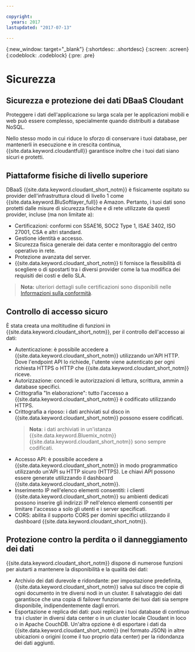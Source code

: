 ```yaml
---

copyright:
  years: 2017
lastupdated: "2017-07-13"

---
```


{:new_window: target="_blank"}
{:shortdesc: .shortdesc}
{:screen: .screen}
{:codeblock: .codeblock}
{:pre: .pre}

<!-- Acrolinx: 2017-04-28 -->

# Sicurezza

## Sicurezza e protezione dei dati DBaaS Cloudant

Proteggere i dati dell'applicazione su larga scala per le applicazioni mobili e web può essere complesso,
specialmente quando distribuiti a database NoSQL.

Nello stesso modo in cui riduce lo sforzo di conservare i tuoi database,
per mantenerli in esecuzione e in crescita continua,
{{site.data.keyword.cloudantfull}} garantisce inoltre che i tuoi dati siano sicuri e protetti.

## Piattaforme fisiche di livello superiore

DBaaS {{site.data.keyword.cloudant_short_notm}} è
fisicamente ospitato su provider dell'infrastruttura cloud di livello 1 come
{{site.data.keyword.BluSoftlayer_full}} e Amazon.
Pertanto,
i tuoi dati sono protetti dalle misure di sicurezza fisiche e di rete utilizzate da questi provider,
incluse (ma non limitate a):

- Certificazioni: conformi con SSAE16, SOC2 Type 1, ISAE 3402, ISO 27001, CSA e altri standard.
- Gestione identità e accesso.
- Sicurezza fisica generale dei data center e monitoraggio del centro operativo in rete.
- Protezione avanzata del server.
- {{site.data.keyword.cloudant_short_notm}} ti fornisce la flessibilità di scegliere
  o di spostarti tra i diversi provider
  come la tua modifica dei requisiti dei costi e dello SLA.

> **Nota:** ulteriori dettagli sulle certificazioni sono disponibili nelle [Informazioni sulla conformità](compliance.html).

## Controllo di accesso sicuro

È stata creata una moltitudine di funzioni in
{{site.data.keyword.cloudant_short_notm}},
per il controllo dell'accesso ai dati:

- Autenticazione: è possibile accedere a {{site.data.keyword.cloudant_short_notm}}
  utilizzando un'API HTTP.
  Dove l'endpoint API lo richiede,
  l'utente viene autenticato per ogni richiesta HTTPS o HTTP che
  {{site.data.keyword.cloudant_short_notm}} riceve.
- Autorizzazione: concedi le autorizzazioni di lettura,
  scrittura,
  ammin a database specifici.
- Crittografia "In elaborazione": tutto l'accesso a
  {{site.data.keyword.cloudant_short_notm}} è codificato utilizzando HTTPS.
- Crittografia a riposo: i dati archiviati sul disco in
  {{site.data.keyword.cloudant_short_notm}} possono essere codificati.
  > **Nota**: i dati archiviati in un'istanza {{site.data.keyword.Bluemix_notm}} {{site.data.keyword.cloudant_short_notm}} sono sempre codificati.
- Accesso API: è possibile accedere a {{site.data.keyword.cloudant_short_notm}} in modo programmatico
  utilizzando un'API su HTTP sicuro (HTTPS).
  Le chiavi API possono essere generate utilizzando il dashboard
  {{site.data.keyword.cloudant_short_notm}}.
- Inserimento IP nell'elenco elementi consentiti: i clienti {{site.data.keyword.cloudant_short_notm}} su ambienti dedicati
  possono inserire gli indirizzi IP nell'elenco elementi consentiti per limitare l'accesso a solo gli utenti e i server specificati.
- CORS: abilita il supporto CORS per domini specifici utilizzando il dashboard
  {{site.data.keyword.cloudant_short_notm}}.

## Protezione contro la perdita o il danneggiamento dei dati 

{{site.data.keyword.cloudant_short_notm}} dispone di numerose funzioni
per aiutarti a mantenere la disponibilità e la qualità dei dati:

- Archivio dei dati durevole e ridondante: per impostazione predefinita,
  {{site.data.keyword.cloudant_short_notm}} salva sul disco tre copie
  di ogni documento in tre diversi nodi in un cluster.
  Il salvataggio dei dati garantisce che una copia di failover funzionante dei tuoi dati
  sia sempre disponibile, indipendentemente dagli errori.
- Esportazione e replica dei dati: puoi replicare i tuoi database di continuo
  tra i cluster in diversi data center
  o in un cluster locale Cloudant in loco
  o in Apache CouchDB.
  Un'altra opzione è di esportare i dati da
  {{site.data.keyword.cloudant_short_notm}} (nel formato JSON)
  in altre ubicazioni o origini (come il tuo proprio data center) per la ridondanza dei dati aggiunti.
